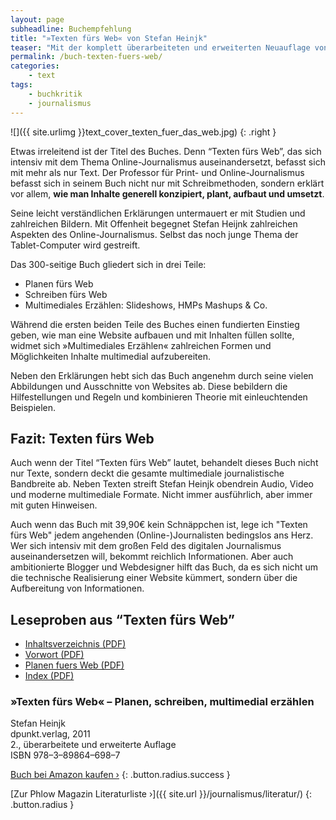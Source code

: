 ```yaml
---
layout: page
subheadline: Buchempfehlung
title: "»Texten fürs Web« von Stefan Heinjk"
teaser: "Mit der komplett überarbeiteten und erweiterten Neuauflage von »Texten fürs Web« knüpft Stefan Heijnk erfolgreich an sein erstes Online-Journalismus-Standardwerk an."
permalink: /buch-texten-fuers-web/
categories:
    - text
tags:
    - buchkritik
    - journalismus
---
```

![]({{ site.urlimg }}text_cover_texten_fuer_das_web.jpg)
{: .right }

Etwas irreleitend ist der Titel des Buches. Denn “Texten fürs Web”, das sich intensiv mit dem Thema Online-Journalismus auseinandersetzt, befasst sich mit mehr als nur Text. Der Professor für Print- und Online-Journalismus befasst sich in seinem Buch nicht nur mit Schreibmethoden, sondern erklärt vor allem, **wie man Inhalte generell konzipiert, plant, aufbaut und umsetzt**.

Seine leicht verständlichen Erklärungen untermauert er mit Studien und zahlreichen Bildern. Mit Offenheit begegnet Stefan Heijnk zahlreichen Aspekten des Online-Journalismus. Selbst das noch junge Thema der Tablet-Computer wird gestreift.

Das 300-seitige Buch gliedert sich in drei Teile:

* Planen fürs Web
* Schreiben fürs Web
* Multimediales Erzählen: Slideshows, HMPs Mashups & Co.

Während die ersten beiden Teile des Buches einen fundierten Einstieg geben, wie man eine Website aufbauen und mit Inhalten füllen sollte, widmet sich »Multimediales Erzählen« zahlreichen Formen und Möglichkeiten Inhalte multimedial aufzubereiten.

Neben den Erklärungen hebt sich das Buch angenehm durch seine vielen Abbildungen und Ausschnitte von Websites ab. Diese bebildern die Hilfestellungen und Regeln und kombinieren Theorie mit einleuchtenden Beispielen.


## Fazit: Texten fürs Web

Auch wenn der Titel “Texten fürs Web” lautet, behandelt dieses Buch nicht nur Texte, sondern deckt die gesamte multimediale journalistische Bandbreite ab. Neben Texten streift Stefan Heinjk obendrein Audio, Video und moderne multimediale Formate. Nicht immer ausführlich, aber immer mit guten Hinweisen.

Auch wenn das Buch mit 39,90€ kein Schnäppchen ist, lege ich "Texten fürs Web" jedem angehenden (Online-)Journalisten bedingslos ans Herz. Wer sich intensiv mit dem großen Feld des digitalen Journalismus auseinandersetzen will, bekommt reichlich Informationen. Aber auch ambitionierte Blogger und Webdesigner hilft das Buch, da es sich nicht um die technische Realisierung einer Website kümmert, sondern über die Aufbereitung von Informationen.


## Leseproben aus “Texten fürs Web”

- [Inhaltsverzeichnis (PDF)](http://dpunkt.de/leseproben/3175/1_Inhaltsverzeichnis.pdf)
- [Vorwort (PDF)](http://dpunkt.de/leseproben/3175/2_Vorwort.pdf)
- [Planen fuers Web (PDF)](http://dpunkt.de/leseproben/3175/3_Planen%20fuers%20Web.pdf)
- [Index (PDF)](http://dpunkt.de/leseproben/3175/4_Index.pdf)


### »Texten fürs Web« – Planen, schreiben, multimedial erzählen

Stefan Heinjk  
dpunkt.verlag, 2011  
2., überarbeitete und erweiterte Auflage  
ISBN 978–3–89864–698–7  

[Buch bei Amazon kaufen ›](http://www.amazon.de/gp/product/389864698X/ref=as_li_ss_tl?ie=UTF8&tag=phlow-21&linkCode=as2&camp=1638&creative=19454&creativeASIN=389864698X)
{: .button.radius.success }

[Zur Phlow Magazin Literaturliste ›]({{ site.url }}/journalismus/literatur/)
{: .button.radius }


